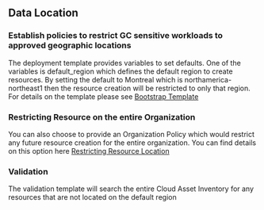 ## Data Location 

### Establish policies to restrict GC sensitive workloads to approved geographic locations


The deployment template provides variables to set defaults. One of the variables is default_region which defines the default region to create resources. By setting the default to Montreal which is northamerica-northeast1 then the resource creation will be restricted to only that region. For details on the template please see [Bootstrap Template](https://github.com/terraform-google-modules/terraform-example-foundation/tree/master/0-bootstrap)

    
### Restricting Resource on the entire Organization<BR>
You can also choose to provide an Organization Policy which would restrict any future resource creation for the entire organization. You can find details on this option here [Restricting  Resource Location]("https://cloud.google.com/resource-manager/docs/organization-policy/defining-locations")
    

### **Validation**
The validation template will search the entire Cloud Asset Inventory for any resources that are not located on the default region
